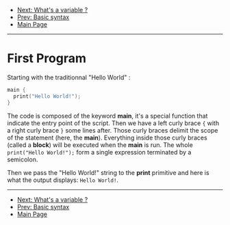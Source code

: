 * [Next: What's a variable ?](variable.md)
* [Prev: Basic syntax](syntax.md)
* [Main Page](index.md)

* * *

# First Program

Starting with the traditionnal "Hello World" :
```cpp
main {
  print("Hello World!");
}
```
The code is composed of the keyword **main**, it's a special function that indicate the entry point of the script.
Then we have a left curly brace `{` with a right curly brace `}` some lines after.
Those curly braces delimit the scope of the statement (here, the **main**).
Everything inside those curly braces (called a **block**) will be executed when the **main** is run.
The whole `print("Hello World!");` form a single expression terminated by a semicolon.

Then we pass the "Hello World!" string to the **print** primitive and here is what the output displays: `Hello World!`.


* * *

* [Next: What's a variable ?](variable.md)
* [Prev: Basic syntax](syntax.md)
* [Main Page](index.md)

